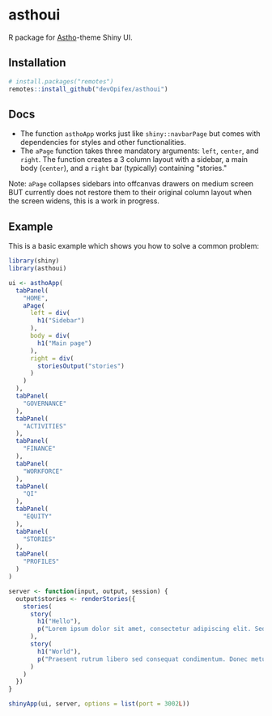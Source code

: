 <!-- badges: start -->
<!-- badges: end -->

# asthoui

R package for [Astho](https://www.astho.org/)-theme Shiny UI.

## Installation

```r
# install.packages("remotes")
remotes::install_github("devOpifex/asthoui")
```

## Docs

- The function `asthoApp` works just like `shiny::navbarPage` but comes with
dependencies for styles and other functionalities.
- The `aPage` function takes three mandatory arguments: `left`, `center`, and `right`.
The function creates a 3 column layout with a sidebar, a main body (`center`), and 
a `right` bar (typically) containing "stories." 

Note: `aPage` collapses sidebars into offcanvas drawers on medium screen BUT currently 
does not restore them to their original column layout when the screen widens, this is a
work in progress.

## Example

This is a basic example which shows you how to solve a common problem:

```r
library(shiny)
library(asthoui)

ui <- asthoApp(
  tabPanel(
    "HOME",
    aPage(
      left = div(
        h1("Sidebar")
      ),
      body = div(
        h1("Main page")
      ),
      right = div(
        storiesOutput("stories")
      )
    )
  ),
  tabPanel(
    "GOVERNANCE"
  ),
  tabPanel(
    "ACTIVITIES"
  ),
  tabPanel(
    "FINANCE"
  ),
  tabPanel(
    "WORKFORCE"
  ),
  tabPanel(
    "QI"
  ),
  tabPanel(
    "EQUITY"
  ),
  tabPanel(
    "STORIES"
  ),
  tabPanel(
    "PROFILES"
  )
)

server <- function(input, output, session) {
  output$stories <- renderStories({
    stories(
      story(
        h1("Hello"),
        p("Lorem ipsum dolor sit amet, consectetur adipiscing elit. Sed eget quam orci. Vivamus cursus, nunc vel hendrerit sollicitudin, elit tortor rutrum magna, ut cursus ipsum est vel est. Vestibulum euismod erat ac fermentum lobortis. In eleifend, lacus id aliquet efficitur, ipsum purus scelerisque turpis, et convallis libero nulla ut ligula. Maecenas et enim a ante pellentesque aliquet. Donec vitae lectus accumsan, ornare orci vitae, accumsan mi. Nam nec efficitur dolor. Integer id ligula euismod, tempor quam sed, maximus lorem. Nullam ullamcorper euismod ante eu rhoncus. Integer condimentum ligula in metus malesuada congue. Nam feugiat varius sapien, ac malesuada turpis tincidunt id. Vestibulum congue mi lectus, quis scelerisque libero consequat sed. Sed eget erat dapibus, iaculis eros quis, efficitur felis. In hac habitasse platea dictumst. Duis id felis vitae nisi eleifend molestie et vel leo. Sed efficitur, erat non viverra tincidunt, quam libero facilisis nisl, eu hendrerit dolor augue at eros.")
      ),
      story(
        h1("World"),
        p("Praesent rutrum libero sed consequat condimentum. Donec metus arcu, dictum posuere turpis ac, mattis lacinia arcu. Nam malesuada mauris in tortor egestas, ut pellentesque est dignissim. Fusce lacinia at urna nec mattis. Etiam a pellentesque felis. Maecenas sed erat vitae erat aliquet scelerisque ac id nunc. Quisque non interdum leo, accumsan vehicula sem. Morbi ac faucibus lectus, at ullamcorper est.")
      )
    )
  })
}

shinyApp(ui, server, options = list(port = 3002L))
```

